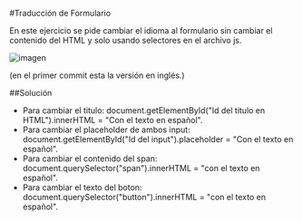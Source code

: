 #Traducción de Formulario

En este ejercicio se pide cambiar el idioma al formulario sin cambiar el contenido del HTML y solo usando selectores en el archivo js. 

![imagen](http://i63.tinypic.com/2mwxic0.jpg)

(en el primer commit esta la versión en inglés.)

##Solución
* Para cambiar el titulo: document.getElementById("Id del titulo en HTML").innerHTML = "Con el texto en español".
* Para cambiar el placeholder de ambos input: document.getElementById("Id del input").placeholder = "Con el texto en español".
* Para cambiar el contenido del span: document.querySelector("span").innerHTML = "con el texto en español".
* Para cambiar el texto del boton: document.querySelector("button").innerHTML = "con el texto en español".
	